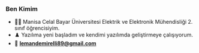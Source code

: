 






### Ben Kimim
- 👩‍💻 Manisa Celal Bayar Üniversitesi Elektrik ve Elektronik Mühendisliği 2. sınıf öğrencisiyim.
- ♟️ Yazılıma yeni başladım ve kendimi yazılımda geliştirmeye çalışıyorum.
- 📧 **lemandemirelli89@gmail.com**



